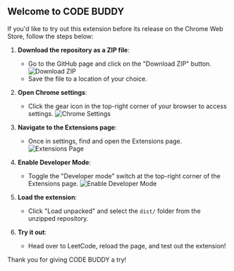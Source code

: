 ## Welcome to CODE BUDDY

If you'd like to try out this extension before its release on the Chrome Web Store, follow the steps below:

1. **Download the repository as a ZIP file**:
   - Go to the GitHub page and click on the "Download ZIP" button.
   ![Download ZIP](https://github.com/user-attachments/assets/e796083a-b43f-4772-a6b6-27a04e7a1631)
   - Save the file to a location of your choice.

2. **Open Chrome settings**:
   - Click the gear icon in the top-right corner of your browser to access settings.
   ![Chrome Settings](https://github.com/user-attachments/assets/07ed8a96-a81f-4ae1-8f92-b000d74d793e)

3. **Navigate to the Extensions page**:
   - Once in settings, find and open the Extensions page.
   ![Extensions Page](https://github.com/user-attachments/assets/383a6170-5b51-4f53-b835-2bf896ebd433)

4. **Enable Developer Mode**:
   - Toggle the "Developer mode" switch at the top-right corner of the Extensions page.
   ![Enable Developer Mode](https://github.com/user-attachments/assets/7f03f696-adea-4bcb-967b-40b6e892d7c5)

5. **Load the extension**:
   - Click "Load unpacked" and select the `dist/` folder from the unzipped repository.

6. **Try it out**:
   - Head over to LeetCode, reload the page, and test out the extension!

Thank you for giving CODE BUDDY a try!
